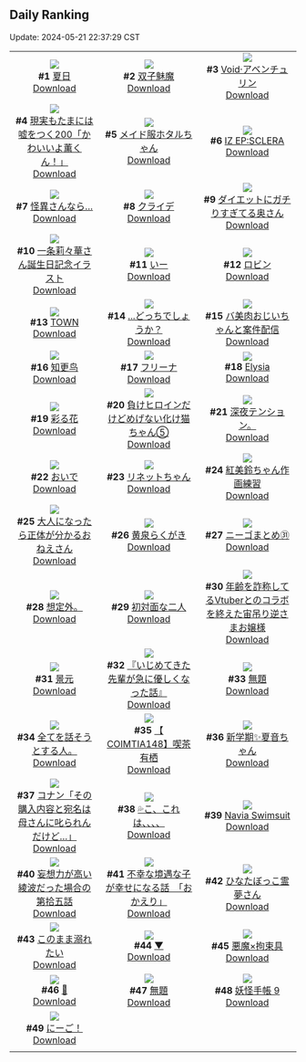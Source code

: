 ## Daily Ranking
Update: 2024-05-21 22:37:29 CST

|      |      |      |
| :----: | :----: | :----: |
| ![](https://i.pixiv.re/c/240x480/img-master/img/2024/05/19/00/00/33/118846384_p0_master1200.jpg)<br>**#1** [夏日](https://www.pixiv.net/artworks/118846384)<br>[Download](https://i.pixiv.re/img-original/img/2024/05/19/00/00/33/118846384_p0.png) | ![](https://i.pixiv.re/c/240x480/img-master/img/2024/05/19/00/38/26/118847855_p0_master1200.jpg)<br>**#2** [双子魅魔](https://www.pixiv.net/artworks/118847855)<br>[Download](https://i.pixiv.re/img-original/img/2024/05/19/00/38/26/118847855_p0.jpg) | ![](https://i.pixiv.re/c/240x480/img-master/img/2024/05/19/01/04/55/118848615_p0_master1200.jpg)<br>**#3** [Void·アベンチュリン](https://www.pixiv.net/artworks/118848615)<br>[Download](https://i.pixiv.re/img-original/img/2024/05/19/01/04/55/118848615_p0.jpg) |
| ![](https://i.pixiv.re/c/240x480/img-master/img/2024/05/19/18/00/05/118867202_p0_master1200.jpg)<br>**#4** [現実もたまには嘘をつく200「かわいいよ薫くん！」](https://www.pixiv.net/artworks/118867202)<br>[Download](https://i.pixiv.re/img-original/img/2024/05/19/18/00/05/118867202_p0.jpg) | ![](https://i.pixiv.re/c/240x480/img-master/img/2024/05/20/09/01/06/118880286_p0_master1200.jpg)<br>**#5** [メイド服ホタルちゃん](https://www.pixiv.net/artworks/118880286)<br>[Download](https://i.pixiv.re/img-original/img/2024/05/20/09/01/06/118880286_p0.jpg) | ![](https://i.pixiv.re/c/240x480/img-master/img/2024/05/19/00/03/13/118846666_p0_master1200.jpg)<br>**#6** [IZ EP:SCLERA](https://www.pixiv.net/artworks/118846666)<br>[Download](https://i.pixiv.re/img-original/img/2024/05/19/00/03/13/118846666_p0.png) |
| ![](https://i.pixiv.re/c/240x480/img-master/img/2024/05/19/19/20/36/118869780_p0_master1200.jpg)<br>**#7** [怪異さんなら…](https://www.pixiv.net/artworks/118869780)<br>[Download](https://i.pixiv.re/img-original/img/2024/05/19/19/20/36/118869780_p0.jpg) | ![](https://i.pixiv.re/c/240x480/img-master/img/2024/05/20/00/22/19/118881357_p0_master1200.jpg)<br>**#8** [クライデ](https://www.pixiv.net/artworks/118881357)<br>[Download](https://i.pixiv.re/img-original/img/2024/05/20/00/22/19/118881357_p0.jpg) | ![](https://i.pixiv.re/c/240x480/img-master/img/2024/05/19/00/09/21/118846923_p0_master1200.jpg)<br>**#9** [ダイエットにガチりすぎてる奥さん](https://www.pixiv.net/artworks/118846923)<br>[Download](https://i.pixiv.re/img-original/img/2024/05/19/00/09/21/118846923_p0.jpg) |
| ![](https://i.pixiv.re/c/240x480/img-master/img/2024/05/19/01/55/59/118849744_p0_master1200.jpg)<br>**#10** [一条莉々華さん誕生日記念イラスト](https://www.pixiv.net/artworks/118849744)<br>[Download](https://i.pixiv.re/img-original/img/2024/05/19/01/55/59/118849744_p0.jpg) | ![](https://i.pixiv.re/c/240x480/img-master/img/2024/05/19/02/43/32/118846240_p0_master1200.jpg)<br>**#11** [いー](https://www.pixiv.net/artworks/118846240)<br>[Download](https://i.pixiv.re/img-original/img/2024/05/19/02/43/32/118846240_p0.jpg) | ![](https://i.pixiv.re/c/240x480/img-master/img/2024/05/19/07/35/24/118854060_p0_master1200.jpg)<br>**#12** [ロビン](https://www.pixiv.net/artworks/118854060)<br>[Download](https://i.pixiv.re/img-original/img/2024/05/19/07/35/24/118854060_p0.png) |
| ![](https://i.pixiv.re/c/240x480/img-master/img/2024/05/19/00/01/26/118846529_p0_master1200.jpg)<br>**#13** [TOWN](https://www.pixiv.net/artworks/118846529)<br>[Download](https://i.pixiv.re/img-original/img/2024/05/19/00/01/26/118846529_p0.jpg) | ![](https://i.pixiv.re/c/240x480/img-master/img/2024/05/19/18/00/15/118867249_p0_master1200.jpg)<br>**#14** [...どっちでしょうか？](https://www.pixiv.net/artworks/118867249)<br>[Download](https://i.pixiv.re/img-original/img/2024/05/19/18/00/15/118867249_p0.png) | ![](https://i.pixiv.re/c/240x480/img-master/img/2024/05/19/00/02/43/118846635_p0_master1200.jpg)<br>**#15** [バ美肉おじいちゃんと案件配信](https://www.pixiv.net/artworks/118846635)<br>[Download](https://i.pixiv.re/img-original/img/2024/05/19/00/02/43/118846635_p0.jpg) |
| ![](https://i.pixiv.re/c/240x480/img-master/img/2024/05/19/14/01/37/118861387_p0_master1200.jpg)<br>**#16** [知更鸟](https://www.pixiv.net/artworks/118861387)<br>[Download](https://i.pixiv.re/img-original/img/2024/05/19/14/01/37/118861387_p0.jpg) | ![](https://i.pixiv.re/c/240x480/img-master/img/2024/05/19/00/00/04/118846223_p0_master1200.jpg)<br>**#17** [フリーナ](https://www.pixiv.net/artworks/118846223)<br>[Download](https://i.pixiv.re/img-original/img/2024/05/19/00/00/04/118846223_p0.jpg) | ![](https://i.pixiv.re/c/240x480/img-master/img/2024/05/20/00/39/21/118881924_p0_master1200.jpg)<br>**#18** [Elysia](https://www.pixiv.net/artworks/118881924)<br>[Download](https://i.pixiv.re/img-original/img/2024/05/20/00/39/21/118881924_p0.jpg) |
| ![](https://i.pixiv.re/c/240x480/img-master/img/2024/05/19/20/49/22/118872800_p0_master1200.jpg)<br>**#19** [彩る花](https://www.pixiv.net/artworks/118872800)<br>[Download](https://i.pixiv.re/img-original/img/2024/05/19/20/49/22/118872800_p0.jpg) | ![](https://i.pixiv.re/c/240x480/img-master/img/2024/05/20/00/01/12/118880412_p0_master1200.jpg)<br>**#20** [負けヒロインだけどめげない化け猫ちゃん⑤](https://www.pixiv.net/artworks/118880412)<br>[Download](https://i.pixiv.re/img-original/img/2024/05/20/00/01/12/118880412_p0.png) | ![](https://i.pixiv.re/c/240x480/img-master/img/2024/05/19/18/52/34/118868835_p0_master1200.jpg)<br>**#21** [深夜テンション。](https://www.pixiv.net/artworks/118868835)<br>[Download](https://i.pixiv.re/img-original/img/2024/05/19/18/52/34/118868835_p0.jpg) |
| ![](https://i.pixiv.re/c/240x480/img-master/img/2024/05/19/00/03/28/118846686_p0_master1200.jpg)<br>**#22** [おいで](https://www.pixiv.net/artworks/118846686)<br>[Download](https://i.pixiv.re/img-original/img/2024/05/19/00/03/28/118846686_p0.jpg) | ![](https://i.pixiv.re/c/240x480/img-master/img/2024/05/19/02/46/54/118850678_p0_master1200.jpg)<br>**#23** [リネットちゃん](https://www.pixiv.net/artworks/118850678)<br>[Download](https://i.pixiv.re/img-original/img/2024/05/19/02/46/54/118850678_p0.jpg) | ![](https://i.pixiv.re/c/240x480/img-master/img/2024/05/19/14/32/00/118862064_p0_master1200.jpg)<br>**#24** [紅美鈴ちゃん作画練習](https://www.pixiv.net/artworks/118862064)<br>[Download](https://i.pixiv.re/img-original/img/2024/05/19/14/32/00/118862064_p0.jpg) |
| ![](https://i.pixiv.re/c/240x480/img-master/img/2024/05/19/17/33/30/118864971_p0_master1200.jpg)<br>**#25** [大人になったら正体が分かるおねえさん](https://www.pixiv.net/artworks/118864971)<br>[Download](https://i.pixiv.re/img-original/img/2024/05/19/17/33/30/118864971_p0.png) | ![](https://i.pixiv.re/c/240x480/img-master/img/2024/05/19/01/30/01/118849191_p0_master1200.jpg)<br>**#26** [黄泉らくがき](https://www.pixiv.net/artworks/118849191)<br>[Download](https://i.pixiv.re/img-original/img/2024/05/19/01/30/01/118849191_p0.jpg) | ![](https://i.pixiv.re/c/240x480/img-master/img/2024/05/19/20/41/11/118872526_p0_master1200.jpg)<br>**#27** [ニーゴまとめ㉛](https://www.pixiv.net/artworks/118872526)<br>[Download](https://i.pixiv.re/img-original/img/2024/05/19/20/41/11/118872526_p0.jpg) |
| ![](https://i.pixiv.re/c/240x480/img-master/img/2024/05/20/19/09/10/118899184_p0_master1200.jpg)<br>**#28** [想定外。](https://www.pixiv.net/artworks/118899184)<br>[Download](https://i.pixiv.re/img-original/img/2024/05/20/19/09/10/118899184_p0.jpg) | ![](https://i.pixiv.re/c/240x480/img-master/img/2024/05/19/00/05/32/118846798_p0_master1200.jpg)<br>**#29** [初対面な二人](https://www.pixiv.net/artworks/118846798)<br>[Download](https://i.pixiv.re/img-original/img/2024/05/19/00/05/32/118846798_p0.jpg) | ![](https://i.pixiv.re/c/240x480/img-master/img/2024/05/19/21/09/07/118873617_p0_master1200.jpg)<br>**#30** [年齢を詐称してるVtuberとのコラボを終えた宙吊り逆さまお嬢様](https://www.pixiv.net/artworks/118873617)<br>[Download](https://i.pixiv.re/img-original/img/2024/05/19/21/09/07/118873617_p0.png) |
| ![](https://i.pixiv.re/c/240x480/img-master/img/2024/05/19/00/54/39/118848290_p0_master1200.jpg)<br>**#31** [景元](https://www.pixiv.net/artworks/118848290)<br>[Download](https://i.pixiv.re/img-original/img/2024/05/19/00/54/39/118848290_p0.png) | ![](https://i.pixiv.re/c/240x480/img-master/img/2024/05/20/17/00/26/118896116_p0_master1200.jpg)<br>**#32** [『いじめてきた先輩が急に優しくなった話』](https://www.pixiv.net/artworks/118896116)<br>[Download](https://i.pixiv.re/img-original/img/2024/05/20/17/00/26/118896116_p0.jpg) | ![](https://i.pixiv.re/c/240x480/img-master/img/2024/05/19/00/00/21/118846311_p0_master1200.jpg)<br>**#33** [無題](https://www.pixiv.net/artworks/118846311)<br>[Download](https://i.pixiv.re/img-original/img/2024/05/19/00/00/21/118846311_p0.jpg) |
| ![](https://i.pixiv.re/c/240x480/img-master/img/2024/05/19/08/08/08/118854483_p0_master1200.jpg)<br>**#34** [全てを話そうとする人。](https://www.pixiv.net/artworks/118854483)<br>[Download](https://i.pixiv.re/img-original/img/2024/05/19/08/08/08/118854483_p0.jpg) | ![](https://i.pixiv.re/c/240x480/img-master/img/2024/05/19/01/04/52/118848612_p0_master1200.jpg)<br>**#35** [【 COIMTIA148】喫茶有栖](https://www.pixiv.net/artworks/118848612)<br>[Download](https://i.pixiv.re/img-original/img/2024/05/19/01/04/52/118848612_p0.png) | ![](https://i.pixiv.re/c/240x480/img-master/img/2024/05/19/01/05/26/118848633_p0_master1200.jpg)<br>**#36** [新学期✨️夏音ちゃん](https://www.pixiv.net/artworks/118848633)<br>[Download](https://i.pixiv.re/img-original/img/2024/05/19/01/05/26/118848633_p0.jpg) |
| ![](https://i.pixiv.re/c/240x480/img-master/img/2024/05/19/15/44/55/118863615_p0_master1200.jpg)<br>**#37** [コナン「その購入内容と宛名は母さんに叱られんだけど…」](https://www.pixiv.net/artworks/118863615)<br>[Download](https://i.pixiv.re/img-original/img/2024/05/19/15/44/55/118863615_p0.jpg) | ![](https://i.pixiv.re/c/240x480/img-master/img/2024/05/19/08/00/08/118854370_p0_master1200.jpg)<br>**#38** [💦こ、これは、、、、](https://www.pixiv.net/artworks/118854370)<br>[Download](https://i.pixiv.re/img-original/img/2024/05/19/08/00/08/118854370_p0.jpg) | ![](https://i.pixiv.re/c/240x480/img-master/img/2024/05/19/00/00/43/118846424_p0_master1200.jpg)<br>**#39** [Navia Swimsuit](https://www.pixiv.net/artworks/118846424)<br>[Download](https://i.pixiv.re/img-original/img/2024/05/19/00/00/43/118846424_p0.jpg) |
| ![](https://i.pixiv.re/c/240x480/img-master/img/2024/05/19/14/22/45/118861852_p0_master1200.jpg)<br>**#40** [妄想力が高い綾波だった場合の第拾五話](https://www.pixiv.net/artworks/118861852)<br>[Download](https://i.pixiv.re/img-original/img/2024/05/19/14/22/45/118861852_p0.jpg) | ![](https://i.pixiv.re/c/240x480/img-master/img/2024/05/19/00/01/28/118846533_p0_master1200.jpg)<br>**#41** [不幸な境遇な子が幸せになる話　「おかえり」](https://www.pixiv.net/artworks/118846533)<br>[Download](https://i.pixiv.re/img-original/img/2024/05/19/00/01/28/118846533_p0.jpg) | ![](https://i.pixiv.re/c/240x480/img-master/img/2024/05/19/00/00/09/118846245_p0_master1200.jpg)<br>**#42** [ひなたぼっこ霊夢さん](https://www.pixiv.net/artworks/118846245)<br>[Download](https://i.pixiv.re/img-original/img/2024/05/19/00/00/09/118846245_p0.jpg) |
| ![](https://i.pixiv.re/c/240x480/img-master/img/2024/05/19/07/30/01/118853977_p0_master1200.jpg)<br>**#43** [このまま溺れたい](https://www.pixiv.net/artworks/118853977)<br>[Download](https://i.pixiv.re/img-original/img/2024/05/19/07/30/01/118853977_p0.png) | ![](https://i.pixiv.re/c/240x480/img-master/img/2024/05/20/00/07/30/118880836_p0_master1200.jpg)<br>**#44** [▼](https://www.pixiv.net/artworks/118880836)<br>[Download](https://i.pixiv.re/img-original/img/2024/05/20/00/07/30/118880836_p0.png) | ![](https://i.pixiv.re/c/240x480/img-master/img/2024/05/19/00/01/01/118846480_p0_master1200.jpg)<br>**#45** [悪魔×拘束具](https://www.pixiv.net/artworks/118846480)<br>[Download](https://i.pixiv.re/img-original/img/2024/05/19/00/01/01/118846480_p0.jpg) |
| ![](https://i.pixiv.re/c/240x480/img-master/img/2024/05/20/00/00/34/118880308_p0_master1200.jpg)<br>**#46** [🍒](https://www.pixiv.net/artworks/118880308)<br>[Download](https://i.pixiv.re/img-original/img/2024/05/20/00/00/34/118880308_p0.jpg) | ![](https://i.pixiv.re/c/240x480/img-master/img/2024/05/19/21/18/23/118873966_p0_master1200.jpg)<br>**#47** [無題](https://www.pixiv.net/artworks/118873966)<br>[Download](https://i.pixiv.re/img-original/img/2024/05/19/21/18/23/118873966_p0.png) | ![](https://i.pixiv.re/c/240x480/img-master/img/2024/05/19/00/06/13/118846818_p0_master1200.jpg)<br>**#48** [妖怪手帳 9](https://www.pixiv.net/artworks/118846818)<br>[Download](https://i.pixiv.re/img-original/img/2024/05/19/00/06/13/118846818_p0.jpg) |
| ![](https://i.pixiv.re/c/240x480/img-master/img/2024/05/19/14/54/40/118862530_p0_master1200.jpg)<br>**#49** [にーご！](https://www.pixiv.net/artworks/118862530)<br>[Download](https://i.pixiv.re/img-original/img/2024/05/19/14/54/40/118862530_p0.png) |
|      |      |
